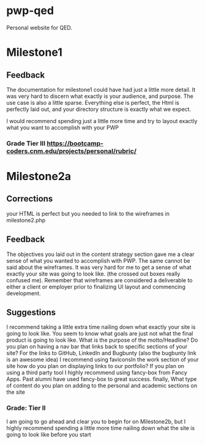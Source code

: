 # pwp-qed
Personal website for QED.

# Milestone1

## Feedback

The documentation for milestone1 could have had just a little more detail. It was very hard to discern what exactly is your audience, and purpose.  The use case is also a little sparse. Everything else is perfect, the Html is perfectly laid out, and your directory structure is exactly what we expect.

I would recommend spending just a little more time and try to layout exactly what you want to accomplish with your PWP

### Grade Tier III https://bootcamp-coders.cnm.edu/projects/personal/rubric/

# Milestone2a 

## Corrections

your HTML is perfect but you needed to link to the wireframes in milestone2.php

## Feedback

The objectives you laid out in the content strategy section gave me a clear sense of what you wanted to accomplish with PWP. The same cannot be said about the wireframes. It was very hard for me to get a sense of what exactly your site was going to look like. (the crossed out boxes really confused me). Remember that wireframes are considered a deliverable to either a client or employer prior to finalizing UI layout and commencing development.

## Suggestions 

I recommend taking a little extra time nailing down what exactly your site is going to look like. You seem to know what goals are just not what the final product is going to look like. What is the purpose of the motto/Headline? Do you plan on having a nav bar that links back to specific sections of your site? For the links to GitHub, LinkedIn and Bugbunty (also the bugbunty link is an awesome idea) I recommend using faviconsIn the work section of your site how do you plan on displaying links to our portfolio? If you plan on using a third party tool I highly recommend using fancy-box from Fancy Apps. Past alumni have used fancy-box to great success. finally, What type of content do you plan on adding to the personal and academic sections on the site

### Grade: Tier II

I am going to go ahead and clear you to begin for on Milestone2b, but I highly recommend spending a little more time nailing down what the site is going to look like before you start
